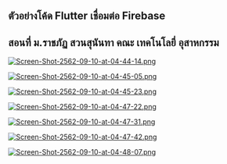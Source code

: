 ## ตัวอย่างโค้ด Flutter เชื่อมต่อ Firebase
## สอนที่ ม.ราชภัฏ สวนสุนันทา คณะ เทคโนโลยี่ อุสาหกรรม

[![Screen-Shot-2562-09-10-at-04-44-14.png](https://i.postimg.cc/WzGyKBbg/Screen-Shot-2562-09-10-at-04-44-14.png)](https://postimg.cc/ZvqjvDN5)

[![Screen-Shot-2562-09-10-at-04-45-05.png](https://i.postimg.cc/HWXFVy4n/Screen-Shot-2562-09-10-at-04-45-05.png)](https://postimg.cc/BtZmztzf)

[![Screen-Shot-2562-09-10-at-04-45-23.png](https://i.postimg.cc/qMGYGHFd/Screen-Shot-2562-09-10-at-04-45-23.png)](https://postimg.cc/dLL4qpvW)

[![Screen-Shot-2562-09-10-at-04-47-22.png](https://i.postimg.cc/BnQzYwWP/Screen-Shot-2562-09-10-at-04-47-22.png)](https://postimg.cc/LnwvhD8m)

[![Screen-Shot-2562-09-10-at-04-47-31.png](https://i.postimg.cc/cJvbZgLs/Screen-Shot-2562-09-10-at-04-47-31.png)](https://postimg.cc/1gZHrzFT)

[![Screen-Shot-2562-09-10-at-04-47-42.png](https://i.postimg.cc/QMvnM8Fc/Screen-Shot-2562-09-10-at-04-47-42.png)](https://postimg.cc/Tyqc7XqP)

[![Screen-Shot-2562-09-10-at-04-48-07.png](https://i.postimg.cc/vTsqW0LB/Screen-Shot-2562-09-10-at-04-48-07.png)](https://postimg.cc/nj3GxYWb)
